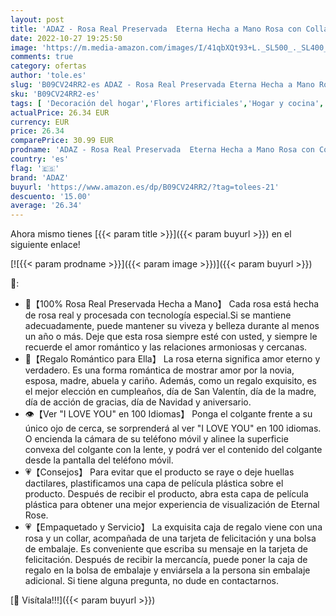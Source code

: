 ```yaml
---
layout: post
title: 'ADAZ - Rosa Real Preservada  Eterna Hecha a Mano Rosa con Collar  Regalos para Tu Novia Originales  Románticos Regalo para Mujer para Día de San Valentín Aniversario Día de la Madre Bodas Cumpleaños Navidad'
date: 2022-10-27 19:25:50
image: 'https://m.media-amazon.com/images/I/41qbXQt93+L._SL500_._SL400_.jpg'
comments: true
category: ofertas
author: 'tole.es'
slug: 'B09CV24RR2-es ADAZ - Rosa Real Preservada Eterna Hecha a Mano Rosa con...'
sku: 'B09CV24RR2-es'
tags: [ 'Decoración del hogar','Flores artificiales','Hogar y cocina','Plantas y flores artificiales','adaz','navidad','🇪🇸', ]
actualPrice: 26.34 EUR
currency: EUR
price: 26.34
comparePrice: 30.99 EUR
prodname: 'ADAZ - Rosa Real Preservada  Eterna Hecha a Mano Rosa con Collar  Regalos para Tu Novia Originales  Románticos Regalo para Mujer para Día de San Valentín Aniversario Día de la Madre Bodas Cumpleaños Navidad'
country: 'es'
flag: '🇪🇸'
brand: 'ADAZ'
buyurl: 'https://www.amazon.es/dp/B09CV24RR2/?tag=tolees-21'
descuento: '15.00'
average: '26.34'
---
```


Ahora mismo tienes [{{< param title >}}]({{< param buyurl >}}) en el siguiente enlace!

[![{{< param prodname >}}]({{< param image >}})]({{< param buyurl >}})

🔎:

- 🌹【100% Rosa Real Preservada Hecha a Mano】 Cada rosa está hecha de rosa real y procesada con tecnología especial.Si se mantiene adecuadamente, puede mantener su viveza y belleza durante al menos un año o más. Deje que esta rosa siempre esté con usted, y siempre le recuerde el amor romántico y las relaciones armoniosas y cercanas.
- 🎁【Regalo Romántico para Ella】 La rosa eterna significa amor eterno y verdadero. Es una forma romántica de mostrar amor por la novia, esposa, madre, abuela y cariño. Además, como un regalo exquisito, es el mejor elección en cumpleaños, día de San Valentín, día de la madre, día de acción de gracias, día de Navidad y aniversario.
- 👁️【Ver "I LOVE YOU" en 100 Idiomas】 Ponga el colgante frente a su único ojo de cerca, se sorprenderá al ver "I LOVE YOU" en 100 idiomas. O encienda la cámara de su teléfono móvil y alinee la superficie convexa del colgante con la lente, y podrá ver el contenido del colgante desde la pantalla del teléfono móvil.
- 💗【Consejos】 Para evitar que el producto se raye o deje huellas dactilares, plastificamos una capa de película plástica sobre el producto. Después de recibir el producto, abra esta capa de película plástica para obtener una mejor experiencia de visualización de Eternal Rose.
- 💗【Empaquetado y Servicio】 La exquisita caja de regalo viene con una rosa y un collar, acompañada de una tarjeta de felicitación y una bolsa de embalaje. Es conveniente que escriba su mensaje en la tarjeta de felicitación. Después de recibir la mercancía, puede poner la caja de regalo en la bolsa de embalaje y enviársela a la persona sin embalaje adicional. Si tiene alguna pregunta, no dude en contactarnos.

[🛒 Visítala!!!]({{< param buyurl >}})

